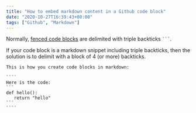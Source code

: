 ```yaml
---
title: "How to embed markdown content in a Github code block"
date: "2020-10-27T16:39:43+00:00"
tags: ["Github", "Markdown"]
---
```


Normally,
[fenced code blocks](https://docs.github.com/en/free-pro-team@latest/github/writing-on-github/creating-and-highlighting-code-blocks)
are delimited with triple backticks ` ``` `.

If your code block is a markdown snippet including triple backticks, then the
solution is to delimit with a block of 4 (or more) backticks.

`````
This is how you create code blocks in markdown:

````
Here is the code:
```
def hello():
   return "hello"
```
````
`````
